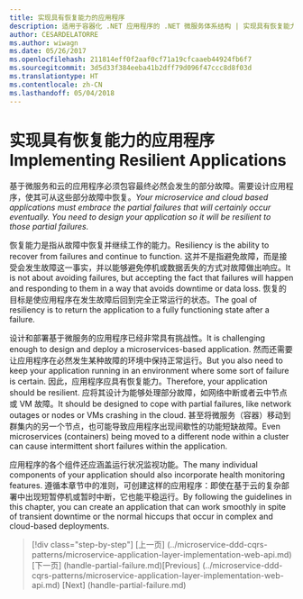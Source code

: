 ```yaml
---
title: 实现具有恢复能力的应用程序
description: 适用于容器化 .NET 应用程序的 .NET 微服务体系结构 | 实现具有恢复能力的应用程序
author: CESARDELATORRE
ms.author: wiwagn
ms.date: 05/26/2017
ms.openlocfilehash: 211814eff0f2aaf0cf71a19cfcaaeb44924fb6f7
ms.sourcegitcommit: 3d5d33f384eeba41b2dff79d096f47ccc8d8f03d
ms.translationtype: HT
ms.contentlocale: zh-CN
ms.lasthandoff: 05/04/2018
---
```

# <a name="implementing-resilient-applications"></a><span data-ttu-id="170c2-103">实现具有恢复能力的应用程序</span><span class="sxs-lookup"><span data-stu-id="170c2-103">Implementing Resilient Applications</span></span>

<span data-ttu-id="170c2-104">基于微服务和云的应用程序必须包容最终必然会发生的部分故障。需要设计应用程序，使其可从这些部分故障中恢复。</span><span class="sxs-lookup"><span data-stu-id="170c2-104">*Your microservice and cloud based applications must embrace the partial failures that will certainly occur eventually. You need to design your application so it will be resilient to those partial failures.*</span></span>

<span data-ttu-id="170c2-105">恢复能力是指从故障中恢复并继续工作的能力。</span><span class="sxs-lookup"><span data-stu-id="170c2-105">Resiliency is the ability to recover from failures and continue to function.</span></span> <span data-ttu-id="170c2-106">这并不是指避免故障，而是接受会发生故障这一事实，并以能够避免停机或数据丢失的方式对故障做出响应。</span><span class="sxs-lookup"><span data-stu-id="170c2-106">It is not about avoiding failures, but accepting the fact that failures will happen and responding to them in a way that avoids downtime or data loss.</span></span> <span data-ttu-id="170c2-107">恢复的目标是使应用程序在发生故障后回到完全正常运行的状态。</span><span class="sxs-lookup"><span data-stu-id="170c2-107">The goal of resiliency is to return the application to a fully functioning state after a failure.</span></span>

<span data-ttu-id="170c2-108">设计和部署基于微服务的应用程序已经非常具有挑战性。</span><span class="sxs-lookup"><span data-stu-id="170c2-108">It is challenging enough to design and deploy a microservices-based application.</span></span> <span data-ttu-id="170c2-109">然而还需要让应用程序在必然发生某种故障的环境中保持正常运行。</span><span class="sxs-lookup"><span data-stu-id="170c2-109">But you also need to keep your application running in an environment where some sort of failure is certain.</span></span> <span data-ttu-id="170c2-110">因此，应用程序应具有恢复能力。</span><span class="sxs-lookup"><span data-stu-id="170c2-110">Therefore, your application should be resilient.</span></span> <span data-ttu-id="170c2-111">应将其设计为能够处理部分故障，如网络中断或者云中节点或 VM 故障。</span><span class="sxs-lookup"><span data-stu-id="170c2-111">It should be designed to cope with partial failures, like network outages or nodes or VMs crashing in the cloud.</span></span> <span data-ttu-id="170c2-112">甚至将微服务（容器）移动到群集内的另一个节点，也可能导致应用程序出现间歇性的功能短缺故障。</span><span class="sxs-lookup"><span data-stu-id="170c2-112">Even microservices (containers) being moved to a different node within a cluster can cause intermittent short failures within the application.</span></span>

<span data-ttu-id="170c2-113">应用程序的各个组件还应涵盖运行状况监视功能。</span><span class="sxs-lookup"><span data-stu-id="170c2-113">The many individual components of your application should also incorporate health monitoring features.</span></span> <span data-ttu-id="170c2-114">遵循本章节中的准则，可创建这样的应用程序：即使在基于云的复杂部署中出现短暂停机或暂时中断，它也能平稳运行。</span><span class="sxs-lookup"><span data-stu-id="170c2-114">By following the guidelines in this chapter, you can create an application that can work smoothly in spite of transient downtime or the normal hiccups that occur in complex and cloud-based deployments.</span></span>


>[!div class="step-by-step"]
<span data-ttu-id="170c2-115">[上一页] (../microservice-ddd-cqrs-patterns/microservice-application-layer-implementation-web-api.md) [下一页] (handle-partial-failure.md)</span><span class="sxs-lookup"><span data-stu-id="170c2-115">[Previous] (../microservice-ddd-cqrs-patterns/microservice-application-layer-implementation-web-api.md) [Next] (handle-partial-failure.md)</span></span>
